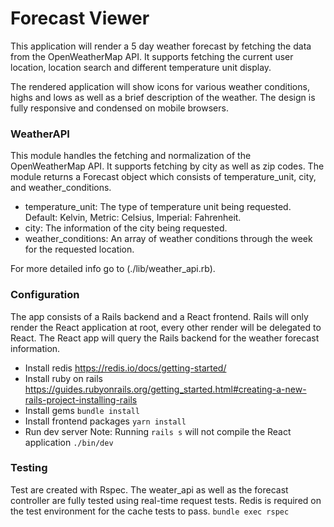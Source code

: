 # Forecast Viewer
This application will render a 5 day weather forecast by fetching the data from the OpenWeatherMap API. It supports fetching the current user location, location search and different temperature unit display.

The rendered application will show icons for various weather conditions, highs and lows as well as a brief description of the weather. The design is fully responsive and condensed on mobile browsers.

### WeatherAPI
This module handles the fetching and normalization of the OpenWeatherMap API. It supports fetching by city as well as zip codes. The module returns a Forecast object which consists of temperature_unit, city, and weather_conditions.

- temperature_unit: The type of temperature unit being requested. Default: Kelvin, Metric: Celsius, Imperial: Fahrenheit.
- city: The information of the city being requested.
- weather_conditions: An array of weather conditions through the week for the requested location.

For more detailed info go to (./lib/weather_api.rb).

### Configuration
The app consists of a Rails backend and a React frontend. Rails will only render the React application at root, every other render will be delegated to React. The React app will query the Rails backend for the weather forecast information.

- Install redis
  https://redis.io/docs/getting-started/
- Install ruby on rails
  https://guides.rubyonrails.org/getting_started.html#creating-a-new-rails-project-installing-rails
- Install gems
  `bundle install`
- Install frontend packages
  `yarn install`
- Run dev server
  Note: Running `rails s` will not compile the React application
  `./bin/dev`
  
### Testing
Test are created with Rspec. The weater_api as well as the forecast controller are fully tested using real-time request tests. Redis is required on the test environment for the cache tests to pass.
`bundle exec rspec`
